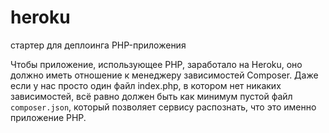 # heroku
стартер для деплоинга PHP-приложения

Чтобы приложение, использующее PHP, заработало на Heroku, оно должно иметь отношение к менеджеру зависимостей Composer. Даже если у нас просто один файл index.php, в котором нет никаких зависимостей, всё равно должен быть как минимум пустой файл `composer.json`, который позволяет сервису распознать, что это именно приложение PHP.

